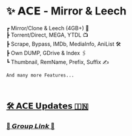 # ✨ 𝗔𝗖𝗘 - Mirror & Leech
                           
┏ Mirror/Clone & Leech (4GB+) 🧲<br>
┣ Torrent/Direct, MEGA, YTDL 📺<br>
┣ Scrape, Bypass, IMDb, MediaInfo, AniList 🛠️<br>
┣ Own DUMP, GDrive & Index 🖇️<br>
┗ Thumbnail, RemName, Prefix, Suffix ✍️<br>

<code>And many more Features...</code>

<br>

## [🛠️ 𝗔𝗖𝗘 𝗨𝗽𝗱𝗮𝘁𝗲𝘀 🇮🇳](https://t.me/Ace_ML)

### [🔗 𝙂𝙧𝙤𝙪𝙥 𝙇𝙞𝙣𝙠 🔗](https://t.me/+nRwyZyRWQXA1Y2M1)<br><br>
